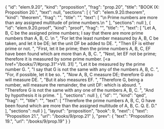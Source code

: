 {
  "id": "elem.9.20",
  "kind": "proposition",
  "frag": "prop.20",
  "title": "BOOK IX: Proposition 20.",
  "text": null,
  "sections": [
    {
      "id": "elem.9.20.theorem",
      "kind": "theorem",
      "frag": "",
      "title": "",
      "text": [
        "\n       Prime numbers are more than any assigned multitude of prime numbers.\n      "
      ],
      "sections": null
    },
    {
      "id": "elem.9.20.proof",
      "kind": "proof",
      "frag": "",
      "title": "",
      "text": [
        "Let A, B, C be the assigned prime numbers; I say that there are more prime numbers than A, B, C. \n      ",
        "For let the least number measured by A, B, C be taken, and let it be DE; let the unit DF be added to DE. ",
        "Then EF is either prime or not. ",
        "First, let it be prime; then the prime numbers A, B, C, EF have been found which are more than A, B, C. ",
        "Next, let EF not be prime; therefore it is measured by some prime number. [<a href=\"/books/7/#prop.31\">VII. 31</a>] ",
        "Let it be measured by the prime number G. ",
        "I say that G is not the same with any of the numbers A, B, C. ",
        "For, if possible, let it be so. ",
        "Now A, B, C measure DE; therefore G also will measure DE. ",
        "But it also measures EF. ",
        "Therefore G, being a number, will measure the remainder, the unit DF: which is absurd. ",
        "Therefore G is not the same with any one of the numbers A, B, C. ",
        "And by hypothesis it is prime. "
      ],
      "sections": null
    },
    {
      "id": "",
      "kind": "qed",
      "frag": "",
      "title": "",
      "text": [
        "Therefore the prime numbers A, B, C, G have been found which are more than the assigned multitude of A, B, C. Q. E. D."
      ],
      "sections": null
    }
  ],
  "layout": "proposition",
  "book": 9,
  "next": {
    "text": "Proposition 21.",
    "url": "/books/9/prop.21"
  },
  "prev": {
    "text": "Proposition 19.",
    "url": "/books/9/prop.19"
  }
}
